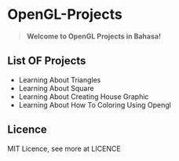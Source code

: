 # OpenGL-Projects

> **Welcome to OpenGL Projects in Bahasa!**

## List OF Projects
- Learning About Triangles 
- Learning About Square
- Learning About Creating House Graphic
- Learning About How To Coloring Using Opengl

## Licence
MIT Licence, see more at LICENCE